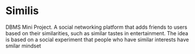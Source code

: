 # Similis
DBMS Mini Project. A social networking platform that adds friends to users based on their similarities, such as similar tastes in entertainment. The idea is based on a social experiment that people who have similar interests have smilar mindset

